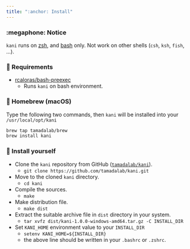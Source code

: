 ```yaml
---
title: ":anchor: Install"
---
```


### :megaphone: Notice

`kani` runs on [zsh](https://www.zsh.org/), and [bash](https://www.gnu.org/software/bash/) only.
Not work on other shells (`csh`, `ksh`, `fish`, ...).

### :pushpin: Requirements

* [rcaloras/bash-preexec](https://github.com/rcaloras/bash-preexec)
    * Runs `kani` on bash environment.

### :beer: Homebrew (macOS)

Type the following two commands, then `kani` will be installed into your `/usr/local/opt/kani`

```sh
brew tap tamadalab/brew
brew install kani
```

### :muscle: Install yourself

* Clone the `kani` repository from GitHub ([`tamadalab/kani`](https://github.com/tamadalab/kani)).
    * `git clone https://github.com/tamadalab/kani.git`
* Move to the cloned `kani` directory.
    * `cd kani`
* Compile the sources.
    * `make`
* Make distribution file.
    * `make dist`
* Extract the suitable archive file in `dist` directory in your system.
    * `tar xvfz dist/kani-1.0.0-windows-amd64.tar.gz -C INSTALL_DIR`
* Set `KANI_HOME` environment value to your `INSTALL_DIR`
    * `setenv KANI_HOME=${INSTALL_DIR}`
    * the above line should be written in your `.bashrc` or `.zshrc`.
